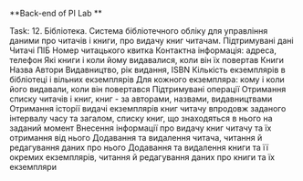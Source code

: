 **Back-end of PI Lab **

Task:
12. Бібліотека. Система бібліотечного обліку для управління даними про читачів і книги,
про видачу книг читачам.
Підтримувані дані
Читачі
ПІБ
Номер читацького квитка
Контактна інформація: адреса, телефон
Які книги і коли йому видавалися, коли він їх повертав
Книги
Назва
Автори
Видавництво, рік видання, ISBN
Кількість екземплярів в бібліотеці і вільних екземплярів
Для кожного екземпляра: кому і коли його видавали, коли він повертався
Підтримувані операції
Отримання списку читачів і книг, книг - за авторами, назвами, видавництвами
Отримання історії видачі екземплярів книг читачу впродовж заданого інтервалу часу та загалом,
списку книг, що знаходяться в нього на заданий момент
Внесення інформації про видачу книг читачу та їх отримання від нього
Додавання та видалення читача, читання й редагування даних про нього
Додавання та видалення книги та її окремих екземплярів, читання й редагування даних про
книги та їх екземпляри

